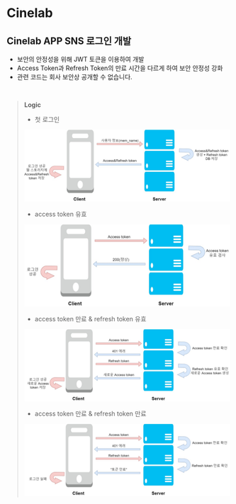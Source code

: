 # Cinelab

## Cinelab APP SNS 로그인 개발
- 보안의 안정성을 위해 JWT 토큰을 이용하여 개발
- Access Token과 Refresh Token의 만료 시간을 다르게 하여 보안 안정성 강화
- 관련 코드는 회사 보안상 공개할 수 없습니다.
<br>

> **Logic**
> - 첫 로그인
>   
>  ![login](https://github.com/ksy2653/Cinelab/blob/main/jwt_login_%EC%B2%AB%EB%A1%9C%EA%B7%B8%EC%9D%B8.jpg)
>
> - access token 유효
>   
>  ![access](https://github.com/ksy2653/Cinelab/blob/main/jwt_login_%EC%95%A1%EC%84%B8%EC%8A%A4%ED%86%A0%ED%81%B0%EC%9C%A0%ED%9A%A8.jpg)
>     
> - access token 만료 & refresh token 유효
>   
>  ![access only](https://github.com/ksy2653/Cinelab/blob/main/jwt_login_%EC%95%A1%EC%84%B8%EC%8A%A4%EB%A7%8C%EB%A3%8C_%EB%A6%AC%ED%94%84%EB%A0%88%EC%8B%9C%EC%9C%A0%ED%9A%A8.jpg)
> 
> - access token 만료 & refresh token 만료
>   
>  ![refresh](https://github.com/ksy2653/Cinelab/blob/main/jwt_login_%EC%95%A1%EC%84%B8%EC%8A%A4%EB%A7%8C%EB%A3%8C_%EB%A6%AC%ED%94%84%EB%A0%88%EC%8B%9C%EB%A7%8C%EB%A3%8C.jpg)
>
<br>
<br>

